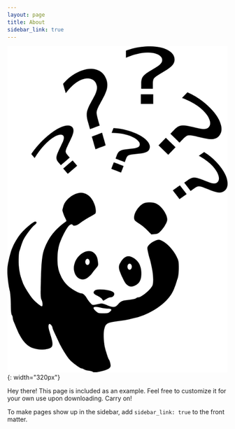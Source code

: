 ```yaml
---
layout: page
title: About
sidebar_link: true
---
```


![](/assets/images/Question-mark-question-clipart.png){: width="320px"}

<p class="message">
  Hey there! This page is included as an example. Feel free to customize it
  for your own use upon downloading. Carry on!
</p>

To make pages show up in the sidebar, add `sidebar_link: true` to the front
matter.
